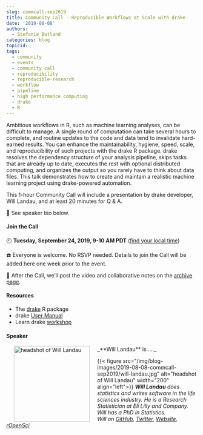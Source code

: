 ```yaml
---
slug: commcall-sep2019
title: Community Call - Reproducible Workflows at Scale with drake
date: '2019-08-08'
authors:
  - Stefanie Butland
categories: blog
topicid:
tags:
  - community
  - events
  - community call
  - reproducibility
  - reproducible-research
  - workflow
  - pipeline
  - high performance computing
  - drake
  - R
---
```

Ambitious workflows in R, such as machine learning analyses, can be difficult to manage. A single round of computation can take several hours to complete, and routine updates to the code and data tend to invalidate hard-earned results. You can enhance the maintainability, hygiene, speed, scale, and reproducibility of such projects with the drake R package. drake resolves the dependency structure of your analysis pipeline, skips tasks that are already up to date, executes the rest with optional distributed computing, and organizes the output so you rarely have to think about data files. This talk demonstrates how to create and maintain a realistic machine learning project using drake-powered automation.

This 1-hour Community Call will include a presentation by drake developer, Will Landau, and at least 20 minutes for Q & A.

🎤 See speaker bio below.  

#### Join the Call

🕘 **Tuesday, September 24, 2019, 9-10 AM PDT** ([find your local time](http://bit.ly/2TaBfCo))

☎️ Everyone is welcome. No RSVP needed. Details to join the Call will be added here one week prior to the event.

🎥 After the Call, we’ll post the video and collaborative notes on the [archive page](/commcalls/2019-09-24/).

#### Resources

- The [drake](https://github.com/ropensci/drake) R package
- drake [User Manual](https://ropenscilabs.github.io/drake-manual/)
- Learn drake [workshop](https://github.com/wlandau/learndrake)

#### Speaker

<img src="/img/blog-images/2019-08-08-commcall-sep2019/will-landau.jpg" alt="headshot of Will Landau" style="margin: 0px 20px; width: 200px;" align="left">
_**Will Landau** is ...._  

{{< figure src="/img/blog-images/2019-08-08-commcall-sep2019/will-landau.jpg" alt="headshot of Will Landau" width="200" align="left">}} _**Will Landau** does statistics and writes software in the life sciences industry. He is a Research Statistician at Eli Lilly and Company. Will has a PhD in Statistics._  
_Will on [GitHub](https://github.com/wlandau), [Twitter](https://twitter.com/wmlandau), [Website](https://wlandau.github.io/), [rOpenSci](/authors/will-landau/)_  
